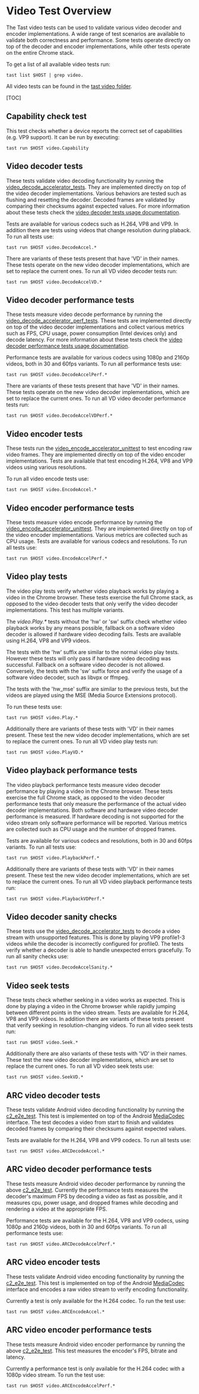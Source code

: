 # Video Test Overview

The Tast video tests can be used to validate various video decoder and encoder
implementations. A wide range of test scenarios are available to validate both
correctness and performance. Some tests operate directly on top of the decoder
and encoder implementations, while other tests operate on the entire Chrome
stack.

To get a list of all available video tests run:

    tast list $HOST | grep video.

All video tests can be found in the [tast video folder].

[TOC]

## Capability check test

This test checks whether a device reports the correct set of capabilities (e.g.
VP9 support). It can be run by executing:

    tast run $HOST video.Capability

## Video decoder tests

These tests validate video decoding functionality by running the
[video_decode_accelerator_tests]. They are implemented directly on top of the
video decoder implementations. Various behaviors are tested such as flushing and
resetting the decoder. Decoded frames are validated by comparing their checksums
against expected values. For more information about these tests check the
[video decoder tests usage documentation].

Tests are available for various codecs such as H.264, VP8 and VP9. In addition
there are tests using videos that change resolution during plaback. To run all
tests use:

    tast run $HOST video.DecodeAccel.*

There are variants of these tests present that have 'VD' in their names. These
tests operate on the new video decoder implementations, which are set to replace
the current ones. To run all VD video decoder tests run:

    tast run $HOST video.DecodeAccelVD.*

## Video decoder performance tests

These tests measure video decode performance by running the
[video_decode_accelerator_perf_tests]. These tests are implemented directly on
top of the video decoder implementations and collect various metrics such as
FPS, CPU usage, power consumption (Intel devices only) and decode latency. For
more information about these tests check the
[video decoder performance tests usage documentation].

Performance tests are available for various codecs using 1080p and 2160p videos,
both in 30 and 60fps variants. To run all performance tests use:

    tast run $HOST video.DecodeAccelPerf.*

There are variants of these tests present that have 'VD' in their names. These
tests operate on the new video decoder implementations, which are set to replace
the current ones. To run all VD video decoder performance tests run:

    tast run $HOST video.DecodeAccelVDPerf.*

## Video encoder tests

These tests run the [video_encode_accelerator_unittest] to test encoding raw
video frames. They are implemented directly on top of the video encoder
implementations. Tests are available that test encoding H.264, VP8 and VP9
videos using various resolutions.

To run all video encode tests use:

    tast run $HOST video.EncodeAccel.*

## Video encoder performance tests

These tests measure video encode performance by running the
[video_encode_accelerator_unittest]. They are implemented directly on top of the
video encoder implementations. Various metrics are collected such as CPU usage.
Tests are available for various codecs and resolutions. To run all tests use:

    tast run $HOST video.EncodeAccelPerf.*

## Video play tests

The video play tests verify whether video playback works by playing a video in
the Chrome browser. These tests exercise the full Chrome stack, as opposed to
the video decoder tests that only verify the video decoder implementations. This
test has multiple variants.

The _video.Play.*_ tests without the 'hw' or 'sw' suffix check whether video
playback works by any means possible, fallback on a software video decoder is
allowed if hardware video decoding fails. Tests are available using H.264, VP8
and VP9 videos.

The tests with the 'hw' suffix are similar to the normal video play tests.
However these tests will only pass if hardware video decoding was successful.
Fallback on a software video decoder is not allowed. Conversely, the tests with
the 'sw' suffix force and verify the usage of a software video decoder, such as
libvpx or ffmpeg.

The tests with the 'hw_mse' suffix are similar to the previous tests, but the
videos are played using the MSE (Media Source Extensions protocol).

To run these tests use:

    tast run $HOST video.Play.*

Additionally there are variants of these tests with 'VD' in their names present.
These test the new video decoder implementations, which are set to replace the
current ones. To run all VD video play tests run:

    tast run $HOST video.PlayVD.*

## Video playback performance tests

The video playback performance tests measure video decoder performance by
playing a video in the Chrome browser. These tests exercise the full Chrome
stack, as opposed to the video decoder performance tests that only measure the
performance of the actual video decoder implementations. Both software and
hardware video decoder performance is measured. If hardware decoding is not
supported for the video stream only software performance will be reported.
Various metrics are collected such as CPU usage and the number of dropped
frames.

Tests are available for various codecs and resolutions, both in 30 and 60fps
variants. To run all tests use:

    tast run $HOST video.PlaybackPerf.*

Additionally there are variants of these tests with 'VD' in their names present.
These test the new video decoder implementations, which are set to replace the
current ones. To run all VD video playback performance tests run:

    tast run $HOST video.PlaybackVDPerf.*

## Video decoder sanity checks

These tests use the [video_decode_accelerator_tests] to decode a video stream
with unsupported features. This is done by playing VP9 profile1-3 videos while
the decoder is incorrectly configured for profile0. The tests verify whether a
decoder is able to handle unexpected errors gracefully. To run all sanity checks
use:

    tast run $HOST video.DecodeAccelSanity.*

## Video seek tests

These tests check whether seeking in a video works as expected. This is done by
playing a video in the Chrome browser while rapidly jumping between different
points in the video stream. Tests are available for H.264, VP8 and VP9 videos.
In addition there are variants of these tests present that verify seeking in
resolution-changing videos. To run all video seek tests run:

    tast run $HOST video.Seek.*

Additionally there are also variants of these tests with 'VD' in their names.
These test the new video decoder implementations, which are set to replace the
current ones. To run all VD video seek tests use:

    tast run $HOST video.SeekVD.*

## ARC video decoder tests

These tests validate Android video decoding functionality by running the
[c2_e2e_test]. This test is implemented on top of the Android
[MediaCodec] interface. The test decodes a video from start to finish and
validates decoded frames by comparing their checksums against expected values.

Tests are available for the H.264, VP8 and VP9 codecs. To run all tests use:

    tast run $HOST video.ARCDecodeAccel.*

## ARC video decoder performance tests

These tests measure Android video decoder performance by running the above
[c2_e2e_test]. Currently the performance tests measures the
decoder's maximum FPS by decoding a video as fast as possible, and it measures
cpu, power usage, and dropped frames while decoding and rendering a video at
the appropriate FPS.

Performance tests are available for the H.264, VP8 and VP9 codecs, using 1080p
and 2160p videos, both in 30 and 60fps variants. To run all performance tests
use:

    tast run $HOST video.ARCDecodeAccelPerf.*

## ARC video encoder tests

These tests validate Android video encoding functionality by running the
[c2_e2e_test]. This test is implemented on top of the Android
[MediaCodec] interface and encodes a raw video stream to verify encoding
functionality.

Currently a test is only available for the H.264 codec. To run the test use:

    tast run $HOST video.ARCEncodeAccel.*

## ARC video encoder performance tests

These tests measure Android video encoder performance by running the above
[c2_e2e_test]. This test measures the encoder's FPS, bitrate and
latency.

Currently a performance test is only available for the H.264 codec with a 1080p
video stream. To run the test use:

    tast run $HOST video.ARCEncodeAccelPerf.*

[tast video folder]: https://chromium.googlesource.com/chromiumos/platform/tast-tests/+/refs/heads/master/src/chromiumos/tast/local/bundles/cros/video/
[video_decode_accelerator_tests]: https://cs.chromium.org/chromium/src/media/gpu/video_decode_accelerator_tests.cc
[video decoder tests usage documentation]: https://chromium.googlesource.com/chromium/src/+/master/docs/media/gpu/video_decoder_test_usage.md
[video_decode_accelerator_perf_tests]: https://cs.chromium.org/chromium/src/media/gpu/video_decode_accelerator_perf_tests.cc
[video decoder performance tests usage documentation]: https://chromium.googlesource.com/chromium/src/+/master/docs/media/gpu/video_decoder_perf_test_usage.md
[video_encode_accelerator_unittest]: https://cs.chromium.org/chromium/src/media/gpu/video_encode_accelerator_unittest.cc
[c2_e2e_test]: https://googleplex-android.googlesource.com/platform/external/v4l2_codec2/+/refs/heads/pi-arc/tests/c2_e2e_test/
[MediaCodec]: https://developer.android.com/reference/android/media/MediaCodec
